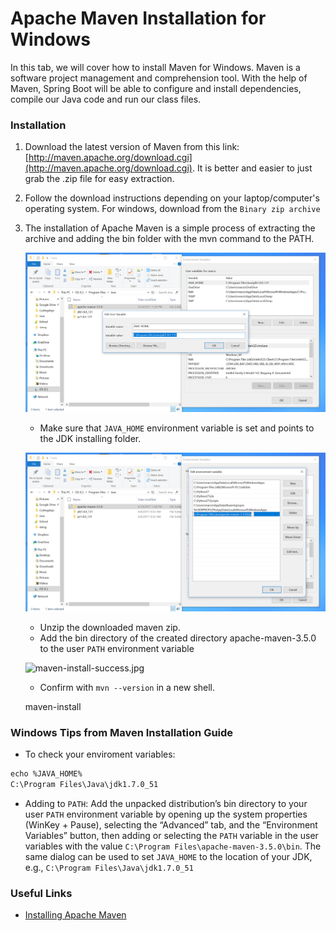 # Apache Maven Installation for Windows

In this tab, we will cover how to install Maven for Windows. Maven is a software project management and comprehension tool. With the help of Maven, Spring Boot will be able to configure and install dependencies, compile our Java code and run our class files.

### Installation

1.  Download the latest version of Maven from this link: [http://maven.apache.org/download.cgi](http://maven.apache.org/download.cgi). It is better and easier to just grab the .zip file for easy extraction.

2.  Follow the download instructions depending on your laptop/computer's operating system. For windows, download from the `Binary zip archive`

3.  The installation of Apache Maven is a simple process of extracting the archive and adding the bin folder with the mvn command to the PATH.

    ![](1659651036__java_home.png)

    - Make sure that `JAVA_HOME` environment variable is set and points to the JDK installing folder.

    ![](1659651050__mavenPath.png)

    - Unzip the downloaded maven zip.
    - Add the bin directory of the created directory apache-maven-3.5.0 to the user `PATH` environment variable

    ![maven-install-success.jpg]()

    - Confirm with `mvn --version` in a new shell.

    maven-install

### Windows Tips from Maven Installation Guide

- To check your enviroment variables:

```md
echo %JAVA_HOME%
C:\Program Files\Java\jdk1.7.0_51
```

- Adding to `PATH`: Add the unpacked distribution’s bin directory to your user `PATH` environment variable by opening up the system properties (WinKey + Pause), selecting the “Advanced” tab, and the “Environment Variables” button, then adding or selecting the `PATH` variable in the user variables with the value `C:\Program Files\apache-maven-3.5.0\bin`. The same dialog can be used to set `JAVA_HOME` to the location of your JDK, e.g., `C:\Program Files\Java\jdk1.7.0_51`

### Useful Links

- [Installing Apache Maven](http://maven.apache.org/install.html)
